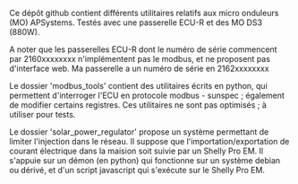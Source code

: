 Ce dépôt github contient différents utilitaires relatifs aux micro onduleurs (MO) APSystems.
Testés avec une passerelle ECU-R et des MO DS3 (880W).

A noter que les passerelles ECU-R dont le numéro de série commencent par 2160xxxxxxxx n'implémentent pas le modbus, et ne proposent pas d'interface web.
Ma passerelle a un numéro de série en 2162xxxxxxxx

Le dossier 'modbus_tools' contient des utilitaires écrits en python, qui permettent d'interroger l'ECU en protocole modbus - sunspec ; également de modifier certains registres.
Ces utilitaires ne sont pas optimisés ; à utiliser pour tests.

Le dossier 'solar_power_regulator' propose un système permettant de limiter l'injection dans le réseau.
Il suppose que l'importation/exportation de courant électrique dans la maision soit suivie par un Shelly Pro EM.
Il s'appuie sur un démon (en python) qui fonctionne sur un système debian ou dérivé, et d'un script javascript qui s'exécute sur le Shelly Pro EM.

